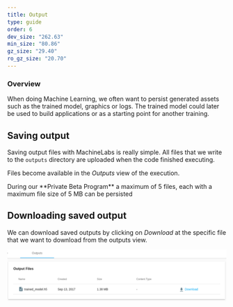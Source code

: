 ```yaml
---
title: Output
type: guide
order: 6
dev_size: "262.63"
min_size: "80.86"
gz_size: "29.40"
ro_gz_size: "20.70"
---
```


### Overview

When doing Machine Learning, we often want to persist generated assets such as the trained model, graphics or logs. The trained model could later be used to build applications or as a starting point for another training.

## Saving output

Saving output files with MachineLabs is really simple. All files that we write to the `outputs` directory are uploaded when the code finished executing.

Files become available in the *Outputs* view of the execution.

<p class="tip">During our **Private Beta Program** a maximum of 5 files, each with a maximum file size of 5 MB can be persisted</p>

## Downloading saved output

We can download saved outputs by clicking on *Download* at the specific file that we want to download from the outputs view.

![Sidebar](output/download_outputs.png)
